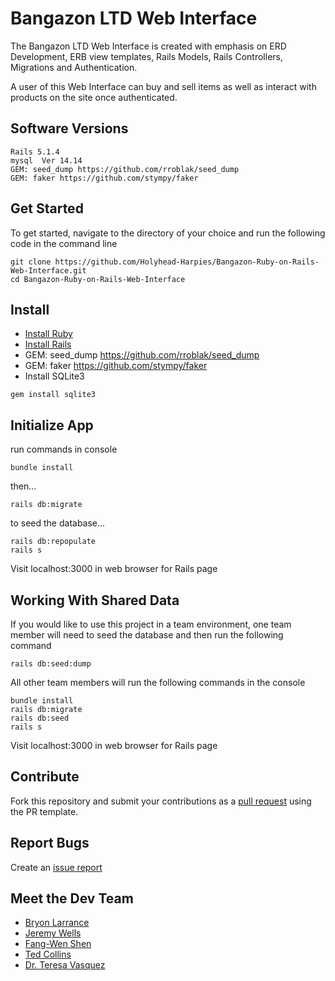 # Bangazon LTD Web Interface

The Bangazon LTD Web Interface is created with emphasis on ERD Development, ERB view templates, Rails Models, Rails Controllers, Migrations and Authentication.

A user of this Web Interface can buy and sell items as well as interact with products on the site once authenticated.

## Software Versions
```
Rails 5.1.4
mysql  Ver 14.14
GEM: seed_dump https://github.com/rroblak/seed_dump
GEM: faker https://github.com/stympy/faker
```

## Get Started
To get started, navigate to the directory of your choice and run the following code in the command line
```
git clone https://github.com/Holyhead-Harpies/Bangazon-Ruby-on-Rails-Web-Interface.git
cd Bangazon-Ruby-on-Rails-Web-Interface
```
## Install

* [Install Ruby](https://www.ruby-lang.org/en/documentation/installation/)
* [Install Rails](https://github.com/tbsvttr/install-ruby-and-rails)
* GEM: seed_dump https://github.com/rroblak/seed_dump
* GEM: faker https://github.com/stympy/faker
* Install SQLite3
```
gem install sqlite3
```
## Initialize App

run commands in console
``` 
bundle install
```
then...
```
rails db:migrate
```
to seed the database...
```
rails db:repopulate
rails s
```
Visit localhost:3000 in web browser for Rails page

## Working With Shared Data
If you would like to use this project in a team environment, one team member will need to seed the database and then run the following command
```
rails db:seed:dump
```
All other team members will run the following commands in the console
``` 
bundle install
rails db:migrate
rails db:seed
rails s
```
Visit localhost:3000 in web browser for Rails page
## Contribute
Fork this repository and submit your contributions as a [pull request](https://github.com/Holyhead-Harpies/Bangazon-Ruby-on-Rails-Web-Interface/blob/master/PULL_REQUEST_TEMPLATE.md) using the PR template.

## Report Bugs
Create an [issue report](https://github.com/Holyhead-Harpies/Bangazon-Ruby-on-Rails-Web-Interface/issues/new)
## Meet the Dev Team
- [Bryon Larrance](https://github.com/)
- [Jeremy Wells](https://github.com/)
- [Fang-Wen Shen](https://github.com/)
- [Ted Collins](https://github.com/)
- [Dr. Teresa Vasquez](https://github.com/drteresavasquez)
